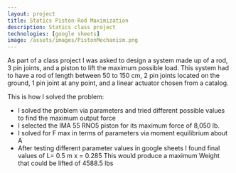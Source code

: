 ```yaml
---
layout: project
title: Statics Piston-Rod Maximization
description: Statics class project 
technologies: [google sheets]
image: /assets/images/PistonMechanism.png
---
```



As part of a class project I was asked to design a system made up of a rod, 3 pin joints, and a piston to lift the maximum possible load. This system had to have a rod of length between 50 to 150 cm, 2 pin joints located on the ground, 1 pin joint at any point, and a linear actuator chosen from a catalog.


This is how I solved the problem:
- I solved the problem via parameters and tried different possible values to find the maximum output force
- I selected the IMA 55 RNO5 piston for its maximum force of 8,050 lb.
- I solved for F max in terms of parameters via moment equilibrium about A
- After testing different parameter values in google sheets I found final values of 
            L= 0.5 m
            x = 0.285
            This would produce a maximum Weight that could be lifted of 4588.5 lbs



